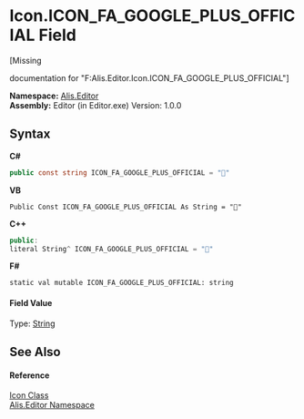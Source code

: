# Icon.ICON_FA_GOOGLE_PLUS_OFFICIAL Field
 

\[Missing <summary> documentation for "F:Alis.Editor.Icon.ICON_FA_GOOGLE_PLUS_OFFICIAL"\]

**Namespace:**&nbsp;<a href="b150ade4-39de-a232-5f06-d3cdc1b2c538">Alis.Editor</a><br />**Assembly:**&nbsp;Editor (in Editor.exe) Version: 1.0.0

## Syntax

**C#**<br />
``` C#
public const string ICON_FA_GOOGLE_PLUS_OFFICIAL = ""
```

**VB**<br />
``` VB
Public Const ICON_FA_GOOGLE_PLUS_OFFICIAL As String = ""
```

**C++**<br />
``` C++
public:
literal String^ ICON_FA_GOOGLE_PLUS_OFFICIAL = ""
```

**F#**<br />
``` F#
static val mutable ICON_FA_GOOGLE_PLUS_OFFICIAL: string
```


#### Field Value
Type: <a href="https://docs.microsoft.com/dotnet/api/system.string" target="_blank">String</a>

## See Also


#### Reference
<a href="cc0f883c-67f8-f772-c6d7-a60b129f22a7">Icon Class</a><br /><a href="b150ade4-39de-a232-5f06-d3cdc1b2c538">Alis.Editor Namespace</a><br />